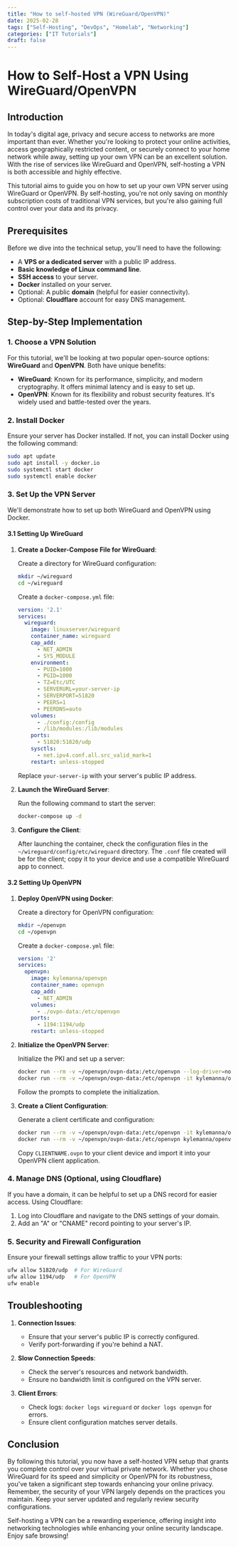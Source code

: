 ```yaml
---
title: "How to self-hosted VPN (WireGuard/OpenVPN)"
date: 2025-02-28
tags: ["Self-Hosting", "DevOps", "Homelab", "Networking"]
categories: ["IT Tutorials"]
draft: false
---
```

# How to Self-Host a VPN Using WireGuard/OpenVPN

## Introduction

In today's digital age, privacy and secure access to networks are more important than ever. Whether you're looking to protect your online activities, access geographically restricted content, or securely connect to your home network while away, setting up your own VPN can be an excellent solution. With the rise of services like WireGuard and OpenVPN, self-hosting a VPN is both accessible and highly effective.

This tutorial aims to guide you on how to set up your own VPN server using WireGuard or OpenVPN. By self-hosting, you're not only saving on monthly subscription costs of traditional VPN services, but you're also gaining full control over your data and its privacy.

## Prerequisites

Before we dive into the technical setup, you'll need to have the following:

- A **VPS or a dedicated server** with a public IP address.
- **Basic knowledge of Linux command line**.
- **SSH access** to your server.
- **Docker** installed on your server.
- Optional: A public **domain** (helpful for easier connectivity).
- Optional: **Cloudflare** account for easy DNS management.

## Step-by-Step Implementation

### 1. Choose a VPN Solution

For this tutorial, we'll be looking at two popular open-source options: **WireGuard** and **OpenVPN**. Both have unique benefits:

- **WireGuard**: Known for its performance, simplicity, and modern cryptography. It offers minimal latency and is easy to set up.
- **OpenVPN**: Known for its flexibility and robust security features. It's widely used and battle-tested over the years.

### 2. Install Docker

Ensure your server has Docker installed. If not, you can install Docker using the following command:

```bash
sudo apt update
sudo apt install -y docker.io
sudo systemctl start docker
sudo systemctl enable docker
```

### 3. Set Up the VPN Server

We'll demonstrate how to set up both WireGuard and OpenVPN using Docker.

#### 3.1 Setting Up WireGuard

1. **Create a Docker-Compose File for WireGuard**:

   Create a directory for WireGuard configuration:

   ```bash
   mkdir ~/wireguard
   cd ~/wireguard
   ```

   Create a `docker-compose.yml` file:

   ```yaml
   version: '2.1'
   services:
     wireguard:
       image: linuxserver/wireguard
       container_name: wireguard
       cap_add:
         - NET_ADMIN
         - SYS_MODULE
       environment:
         - PUID=1000
         - PGID=1000
         - TZ=Etc/UTC
         - SERVERURL=your-server-ip
         - SERVERPORT=51820
         - PEERS=1
         - PEERDNS=auto
       volumes:
         - ./config:/config
         - /lib/modules:/lib/modules
       ports:
         - 51820:51820/udp
       sysctls:
         - net.ipv4.conf.all.src_valid_mark=1
       restart: unless-stopped
   ```

   Replace `your-server-ip` with your server's public IP address.

2. **Launch the WireGuard Server**:

   Run the following command to start the server:

   ```bash
   docker-compose up -d
   ```

3. **Configure the Client**:

   After launching the container, check the configuration files in the `~/wireguard/config/etc/wireguard` directory. The `.conf` file created will be for the client; copy it to your device and use a compatible WireGuard app to connect.

#### 3.2 Setting Up OpenVPN

1. **Deploy OpenVPN using Docker**:

   Create a directory for OpenVPN configuration:

   ```bash
   mkdir ~/openvpn
   cd ~/openvpn
   ```

   Create a `docker-compose.yml` file:

   ```yaml
   version: '2'
   services:
     openvpn:
       image: kylemanna/openvpn
       container_name: openvpn
       cap_add:
         - NET_ADMIN
       volumes:
         - ./ovpn-data:/etc/openvpn
       ports:
         - 1194:1194/udp
       restart: unless-stopped
   ```

2. **Initialize the OpenVPN Server**:

   Initialize the PKI and set up a server:

   ```bash
   docker run --rm -v ~/openvpn/ovpn-data:/etc/openvpn --log-driver=none --cap-add=NET_ADMIN kylemanna/openvpn ovpn_genconfig -u udp://your-server-ip
   docker run --rm -v ~/openvpn/ovpn-data:/etc/openvpn -it kylemanna/openvpn ovpn_initpki
   ```

   Follow the prompts to complete the initialization.

3. **Create a Client Configuration**:

   Generate a client certificate and configuration:

   ```bash
   docker run --rm -v ~/openvpn/ovpn-data:/etc/openvpn -it kylemanna/openvpn easyrsa build-client-full CLIENTNAME nopass
   docker run --rm -v ~/openvpn/ovpn-data:/etc/openvpn kylemanna/openvpn ovpn_getclient CLIENTNAME > CLIENTNAME.ovpn
   ```

   Copy `CLIENTNAME.ovpn` to your client device and import it into your OpenVPN client application.

### 4. Manage DNS (Optional, using Cloudflare)

If you have a domain, it can be helpful to set up a DNS record for easier access. Using Cloudflare:

1. Log into Cloudflare and navigate to the DNS settings of your domain.
2. Add an "A" or "CNAME" record pointing to your server's IP.

### 5. Security and Firewall Configuration

Ensure your firewall settings allow traffic to your VPN ports:

```bash
ufw allow 51820/udp  # For WireGuard
ufw allow 1194/udp   # For OpenVPN
ufw enable
```

## Troubleshooting

1. **Connection Issues**:
   - Ensure that your server's public IP is correctly configured.
   - Verify port-forwarding if you're behind a NAT.

2. **Slow Connection Speeds**:
   - Check the server's resources and network bandwidth.
   - Ensure no bandwidth limit is configured on the VPN server.

3. **Client Errors**:
   - Check logs: `docker logs wireguard` or `docker logs openvpn` for errors.
   - Ensure client configuration matches server details.

## Conclusion

By following this tutorial, you now have a self-hosted VPN setup that grants you complete control over your virtual private network. Whether you chose WireGuard for its speed and simplicity or OpenVPN for its robustness, you've taken a significant step towards enhancing your online privacy. Remember, the security of your VPN largely depends on the practices you maintain. Keep your server updated and regularly review security configurations.

Self-hosting a VPN can be a rewarding experience, offering insight into networking technologies while enhancing your online security landscape. Enjoy safe browsing!